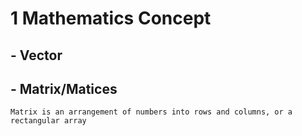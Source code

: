 # 1 Mathematics Concept 
## - Vector 
## - Matrix/Matices 
    Matrix is an arrangement of numbers into rows and columns, or a rectangular array  
    
